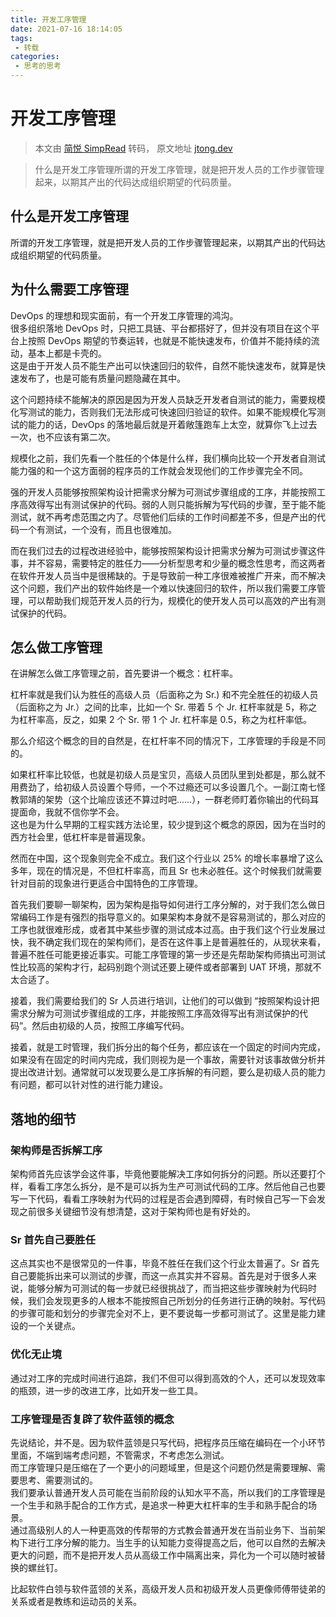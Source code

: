 ```yaml
---
title: 开发工序管理
date: 2021-07-16 18:14:05
tags:
 - 转载
categories:
 - 思考的思考
---
```


# 开发工序管理

> 本文由 [简悦 SimpRead](http://ksria.com/simpread/) 转码， 原文地址 [jtong.dev](https://jtong.dev/2020/07/20/something-about-software-development/developing-process-management/)

> 什么是开发工序管理所谓的开发工序管理，就是把开发人员的工作步骤管理起来，以期其产出的代码达成组织期望的代码质量。

[](#什么是开发工序管理 "什么是开发工序管理")什么是开发工序管理
-----------------------------------

所谓的开发工序管理，就是把开发人员的工作步骤管理起来，以期其产出的代码达成组织期望的代码质量。

[](#为什么需要工序管理 "为什么需要工序管理")为什么需要工序管理
-----------------------------------

DevOps 的理想和现实面前，有一个开发工序管理的鸿沟。  
很多组织落地 DevOps 时，只把工具链、平台都搭好了，但并没有项目在这个平台上按照 DevOps 期望的节奏运转，也就是不能快速发布，价值并不能持续的流动，基本上都是卡壳的。  
这是由于开发人员不能生产出可以快速回归的软件，自然不能快速发布，就算是快速发布了，也是可能有质量问题隐藏在其中。

这个问题持续不能解决的原因是因为开发人员缺乏开发者自测试的能力，需要规模化写测试的能力，否则我们无法形成可快速回归验证的软件。如果不能规模化写测试的能力的话，DevOps 的落地最后就是开着敞篷跑车上太空，就算你飞上过去一次，也不应该有第二次。

规模化之前，我们先看一个胜任的个体是什么样，我们横向比较一个开发者自测试能力强的和一个这方面弱的程序员的工作就会发现他们的工作步骤完全不同。

强的开发人员能够按照架构设计把需求分解为可测试步骤组成的工序，并能按照工序高效得写出有测试保护的代码。弱的人则只能拆解为写代码的步骤，至于能不能测试，就不再考虑范围之内了。尽管他们后续的工作时间都差不多，但是产出的代码一个有测试，一个没有，而且也很难加。

而在我们过去的过程改进经验中，能够按照架构设计把需求分解为可测试步骤这件事，并不容易，需要特定的胜任力——分析型思考和少量的概念性思考，而这两者在软件开发人员当中是很稀缺的。于是导致前一种工序很难被推广开来，而不解决这个问题，我们产出的软件始终是一个难以快速回归的软件，所以我们需要工序管理，可以帮助我们规范开发人员的行为，规模化的使开发人员可以高效的产出有测试保护的代码。

[](#怎么做工序管理 "怎么做工序管理")怎么做工序管理
-----------------------------

在讲解怎么做工序管理之前，首先要讲一个概念：杠杆率。

杠杆率就是我们认为胜任的高级人员（后面称之为 Sr.) 和不完全胜任的初级人员（后面称之为 Jr.）之间的比率，比如一个 Sr. 带着 5 个 Jr. 杠杆率就是 5，称之为杠杆率高，反之，如果 2 个 Sr. 带 1 个 Jr. 杠杆率是 0.5，称之为杠杆率低。

那么介绍这个概念的目的自然是，在杠杆率不同的情况下，工序管理的手段是不同的。

如果杠杆率比较低，也就是初级人员是宝贝，高级人员团队里到处都是，那么就不用费劲了，给初级人员设置个导师，一个不过瘾还可以多设置几个。一副江南七怪教郭靖的架势（这个比喻应该还不算过时吧……），一群老师盯着你输出的代码耳提面命，我就不信你学不会。  
这也是为什么早期的工程实践方法论里，较少提到这个概念的原因，因为在当时的西方社会里，低杠杆率是普遍现象。

然而在中国，这个现象则完全不成立。我们这个行业以 25% 的增长率暴增了这么多年，现在的情况是，不但杠杆率高，而且 Sr 也未必胜任。这个时候我们就需要针对目前的现象进行更适合中国特色的工序管理。

首先我们要聊一聊架构，因为架构是指导如何进行工序分解的，对于我们怎么做日常编码工作是有强烈的指导意义的。如果架构本身就不是容易测试的，那么对应的工序也就很难形成，或者其中某些步骤的测试成本过高。由于我们这个行业发展过快，我不确定我们现在的架构师们，是否在这件事上是普遍胜任的，从现状来看，普遍不胜任可能更接近事实。可能工序管理的第一步还是先帮助架构师搞出可测试性比较高的架构才行，起码别跑个测试还要上硬件或者部署到 UAT 环境，那就不太合适了。

接着，我们需要给我们的 Sr 人员进行培训，让他们的可以做到 “按照架构设计把需求分解为可测试步骤组成的工序，并能按照工序高效得写出有测试保护的代码”。然后由初级的人员，按照工序编写代码。

接着，就是工时管理，我们拆分出的每个任务，都应该在一个固定的时间内完成，如果没有在固定的时间内完成，我们则视为是一个事故，需要针对该事故做分析并提出改进计划。通常就可以发现要么是工序拆解的有问题，要么是初级人员的能力有问题，都可以针对性的进行能力建设。

[](#落地的细节 "落地的细节")落地的细节
-----------------------

### [](#架构师是否拆解工序 "架构师是否拆解工序")架构师是否拆解工序

架构师首先应该学会这件事，毕竟他要能解决工序如何拆分的问题。所以还要打个样，看看工序怎么拆分，是不是可以拆为生产可测试代码的工序。然后他自己也要写一下代码，看看工序映射为代码的过程是否会遇到障碍，有时候自己写一下会发现之前很多关键细节没有想清楚，这对于架构师也是有好处的。

### [](#Sr首先自己要胜任 "Sr首先自己要胜任")Sr 首先自己要胜任

这点其实也不是很常见的一件事，毕竟不胜任在我们这个行业太普遍了。Sr 首先自己要能拆出来可以测试的步骤，而这一点其实并不容易。首先是对于很多人来说，能够分解为可测试的每一步就已经很挑战了，而当把这些步骤映射为代码时候，我们会发现更多的人根本不能按照自己所划分的任务进行正确的映射。写代码的步骤可能和划分的步骤完全对不上，更不要说每一步都可测试了。这里是能力建设的一个关键点。

### [](#优化无止境 "优化无止境")优化无止境

通过对工序的完成时间进行追踪，我们不但可以得到高效的个人，还可以发现效率的瓶颈，进一步的改进工序，比如开发一些工具。

### [](#工序管理是否复辟了软件蓝领的概念 "工序管理是否复辟了软件蓝领的概念")工序管理是否复辟了软件蓝领的概念

先说结论，并不是。因为软件蓝领是只写代码，把程序员压缩在编码在一个小环节里面，不端到端考虑问题，不管需求，不考虑怎么测试。  
而工序管理只是压缩在了一个更小的问题域里，但是这个问题仍然是需要理解、需要思考、需要测试的。  
我们要承认普通开发人员可能在当前阶段的认知水平不高，所以我们的工序管理是一个生手和熟手配合的工作方式，是追求一种更大杠杆率的生手和熟手配合的场景。  
通过高级别人的人一种更高效的传帮带的方式教会普通开发在当前业务下、当前架构下进行工序分解的能力。当生手的认知能力变得提高之后，他可以自然的去解决更大的问题，而不是把开发人员从高级工作中隔离出来，异化为一个可以随时被替换的螺丝钉。

比起软件白领与软件蓝领的关系，高级开发人员和初级开发人员更像师傅带徒弟的关系或者是教练和运动员的关系。
